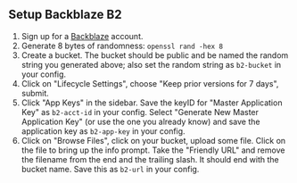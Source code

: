 Setup Backblaze B2
------------------

1. Sign up for a [Backblaze](https://www.backblaze.com/) account.
2. Generate 8 bytes of randomness: `openssl rand -hex 8`
3. Create a bucket. The bucket should be public and be named the random
   string you generated above; also set the random string as `b2-bucket` in
   your config.
4. Click on "Lifecycle Settings", choose "Keep prior versions for 7 days",
   submit.
5. Click "App Keys" in the sidebar. Save the keyID for "Master Application Key"
   as `b2-acct-id` in your config. Select "Generate New Master Application Key"
   (or use the one you already know) and save the application key as
   `b2-app-key` in your config.
6. Click on "Browse Files", click on your bucket, upload some file. Click on
   the file to bring up the info prompt. Take the "Friendly URL" and remove
   the filename from the end and the trailing slash. It should end with the
   bucket name. Save this as `b2-url` in your config.

